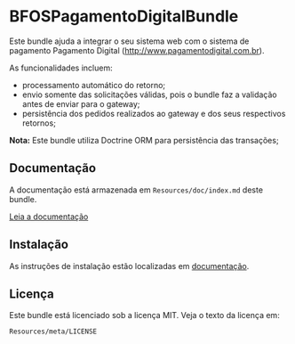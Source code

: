 BFOSPagamentoDigitalBundle
==========================

Este bundle ajuda a integrar o seu sistema web com o sistema de 
pagamento Pagamento Digital (http://www.pagamentodigital.com.br).

As funcionalidades incluem:

- processamento automático do retorno;
- envio somente das solicitações válidas, pois o bundle faz a validação
antes de enviar para o gateway;
- persistência dos pedidos realizados ao gateway e dos seus respectivos 
retornos;

**Nota:** Este bundle utiliza Doctrine ORM para persistência das transações;

Documentação
-------------

A documentação está armazenada em `Resources/doc/index.md` deste bundle.

[Leia a documentação](https://github.com/BrazilianFriendsOfSymfony/BFOSPagamentoDigitalBundle/blob/master/Resources/doc/index.md)

Instalação
----------

As instruções de instalação estão localizadas em [documentação](https://github.com/BrazilianFriendsOfSymfony/BFOSPagamentoDigitalBundle/blob/master/Resources/doc/index.md).

Licença
-------

Este bundle está licenciado sob a licença MIT. Veja o texto da licença em:

    Resources/meta/LICENSE

